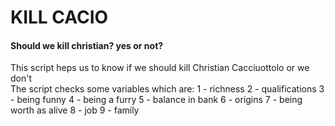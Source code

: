 # KILL CACIO
#### Should we kill christian? yes or not?

This script heps us to know if we should kill Christian Cacciuottolo or we don't <br/>
The script checks some variables which are:
1 - richness 
2 - qualifications
3 - being funny
4 - being a furry
5 - balance in bank
6 - origins
7 - being worth as alive
8 - job
9 - family
